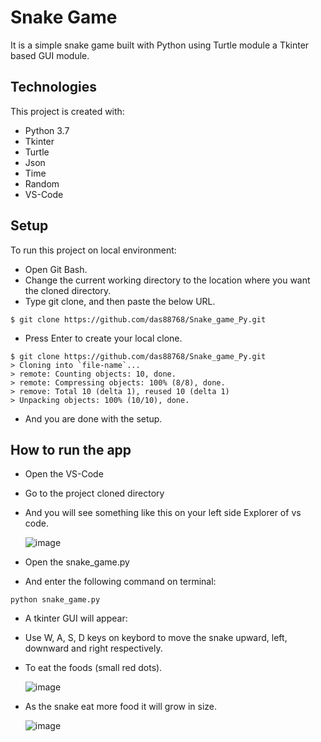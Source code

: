 # Snake Game
It is a simple snake game built with Python using Turtle module a Tkinter based GUI module.

## Technologies
This project is created with:
* Python 3.7
* Tkinter
* Turtle
* Json
* Time
* Random
* VS-Code

## Setup
To run this project on local environment:
* Open Git Bash.
* Change the current working directory to the location where you want the cloned directory.
* Type git clone, and then paste the below URL.

```
$ git clone https://github.com/das88768/Snake_game_Py.git
```

* Press Enter to create your local clone.

```
$ git clone https://github.com/das88768/Snake_game_Py.git
> Cloning into `file-name`...
> remote: Counting objects: 10, done.
> remote: Compressing objects: 100% (8/8), done.
> remove: Total 10 (delta 1), reused 10 (delta 1)
> Unpacking objects: 100% (10/10), done.
```

* And you are done with the setup.

## How to run the app
* Open the VS-Code
* Go to the project cloned directory
* And you will see something like this on your left side Explorer of vs code.

  ![image](https://user-images.githubusercontent.com/89207002/178002629-f396c290-a79a-4751-ad73-8cc372e8e173.png)
  
* Open the snake_game.py
* And enter the following command on terminal:

```
python snake_game.py
```

* A tkinter GUI will appear:
* Use W, A, S, D keys on keybord to move the snake upward, left, downward and right respectively.
* To eat the foods (small red dots).

   ![image](https://user-images.githubusercontent.com/89207002/178003162-01d651c8-3320-42c4-b76c-369d1c6b5a5a.png)
  
* As the snake eat more food it will grow in size.

   ![image](https://user-images.githubusercontent.com/89207002/178007832-af39a8ba-cc36-4edf-92fc-8539dee2b7ae.png)
